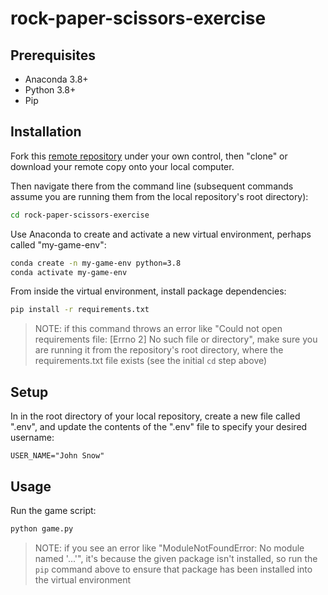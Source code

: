 # rock-paper-scissors-exercise

## Prerequisites

  + Anaconda 3.8+
  + Python 3.8+
  + Pip

## Installation

Fork this [remote repository](https://github.com/kevinhpinkerton/rock-paper-scissors-exercise) under your own control, then "clone" or download your remote copy onto your local computer.

Then navigate there from the command line (subsequent commands assume you are running them from the local repository's root directory):

```sh
cd rock-paper-scissors-exercise
```

Use Anaconda to create and activate a new virtual environment, perhaps called "my-game-env":

```sh
conda create -n my-game-env python=3.8
conda activate my-game-env
```

From inside the virtual environment, install package dependencies:

```sh
pip install -r requirements.txt
```

> NOTE: if this command throws an error like "Could not open requirements file: [Errno 2] No such file or directory", make sure you are running it from the repository's root directory, where the requirements.txt file exists (see the initial `cd` step above)

## Setup

In in the root directory of your local repository, create a new file called ".env", and update the contents of the ".env" file to specify your desired username:

    USER_NAME="John Snow"

## Usage

Run the game script:

```py
python game.py
```

> NOTE: if you see an error like "ModuleNotFoundError: No module named '...'", it's because the given package isn't installed, so run the `pip` command above to ensure that package has been installed into the virtual environment